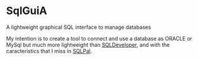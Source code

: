 # SqlGuiA
A lightweight graphical SQL interface to manage databases

My intention is to create a tool to connect and use a database as ORACLE or MySql but much more
lightweight than [SQLDeveloper], and with the caracteristics that I miss in [SQLPal].

[SQLDeveloper]: http://www.oracle.com/technetwork/developer-tools/sql-developer/downloads/index.html
[SQLPal]: http://www.pebblereports.com/sqlpal/

